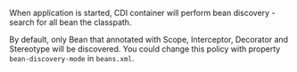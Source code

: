 When application is started, CDI container will perform bean discovery - search for all bean the classpath.

By default, only Bean that annotated with Scope, Interceptor, Decorator and Stereotype will be discovered. 
You could change this policy with property `bean-discovery-mode` in `beans.xml`. 